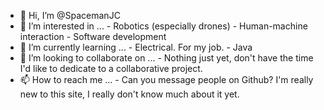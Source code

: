 - 👋 Hi, I’m @SpacemanJC
- 👀 I’m interested in ...
      - Robotics (especially drones)
      - Human-machine interaction
      - Software development
- 🌱 I’m currently learning ...
      - Electrical. For my job.
      - Java
- 💞️ I’m looking to collaborate on ...
      - Nothing just yet, don't have the time I'd like to dedicate
        to a collaborative project.
- 📫 How to reach me ...
      - Can you message people on Github? I'm really new to this site, I really don't know much about it yet.

<!---
SpacemanJC/SpacemanJC is a ✨ special ✨ repository because its `README.md` (this file) appears on your GitHub profile.
You can click the Preview link to take a look at your changes.
--->
